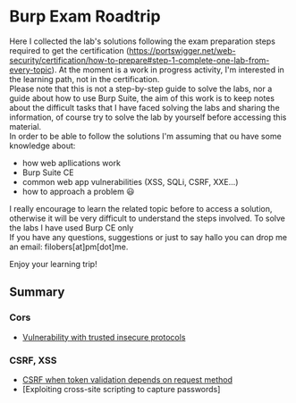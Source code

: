 # Burp Exam Roadtrip
Here I collected the lab's solutions following the exam preparation steps required to get the certification (https://portswigger.net/web-security/certification/how-to-prepare#step-1-complete-one-lab-from-every-topic). At the moment is a work in progress activity, I'm interested in the learning path, not in the certification.<br>
Please note that this is not a step-by-step guide to solve the labs, nor a guide about how to use Burp Suite, the aim of this work is to keep notes about the difficult tasks that I have faced solving the labs and sharing the information, of course try to solve the lab by yourself before accessing this material.<br>
In order to be able to follow the solutions I'm assuming that ou have some knowledge about:
+ how web apllications work
+ Burp Suite CE
+ common web app vulnerabilities (XSS, SQLi, CSRF, XXE...)
+ how to approach a problem 😃

I really encourage to learn the related topic before to access a solution, otherwise it will be very difficult to understand the steps involved. To solve the labs I have used Burp CE only<br>
If you have any questions, suggestions or just to say hallo you can drop me an email: filobers[at]pm[dot]me.

Enjoy your learning trip!

## Summary
### Cors
+ [Vulnerability with trusted insecure protocols](./CORS.md#cors-vulnerability-with-trusted-insecure-protocols)
### CSRF, XSS
+ [CSRF when token validation depends on request method](./CSRF-XXS.md#csrf-where-token-validation-depends-on-request-method)
+ [Exploiting cross-site scripting to capture passwords]


